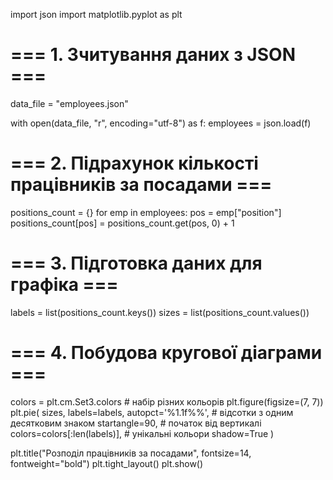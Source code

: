 import json
import matplotlib.pyplot as plt

# === 1. Зчитування даних з JSON ===
data_file = "employees.json"

with open(data_file, "r", encoding="utf-8") as f:
    employees = json.load(f)

# === 2. Підрахунок кількості працівників за посадами ===
positions_count = {}
for emp in employees:
    pos = emp["position"]
    positions_count[pos] = positions_count.get(pos, 0) + 1

# === 3. Підготовка даних для графіка ===
labels = list(positions_count.keys())
sizes = list(positions_count.values())

# === 4. Побудова кругової діаграми ===
colors = plt.cm.Set3.colors  # набір різних кольорів
plt.figure(figsize=(7, 7))
plt.pie(
    sizes,
    labels=labels,
    autopct='%1.1f%%',   # відсотки з одним десятковим знаком
    startangle=90,       # початок від вертикалі
    colors=colors[:len(labels)],  # унікальні кольори
    shadow=True
)

plt.title("Розподіл працівників за посадами", fontsize=14, fontweight="bold")
plt.tight_layout()
plt.show()
